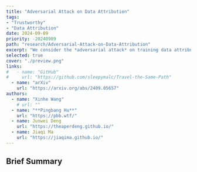 ```yaml
---
title: "Adversarial Attack on Data Attribution"
tags:
- "Trustworthy"
- "Data Attribution"
date: 2024-09-09
priority: -20240909
path: "research/Adversarial-Attack-on-Data-Attribution"
excerpt: "We consider the *adversarial attack* on training data attribution methods."
selected: true
cover: "./preview.png"
links:
#   - name: "GitHub"
#     url: "https://github.com/sleepymalc/Travel-the-Same-Path"
  - name: "arXiv"
    url: "https://arxiv.org/abs/2409.05657"
authors:
  - name: "Xinhe Wang"
    # url: ""
  - name: "**Pingbang Hu**"
    url: "https://pbb.wtf/"
  - name: Junwei Deng
    url: "https://theaperdeng.github.io/"
  - name: Jiaqi Ma
    url: "https://jiaqima.github.io/"
---
```


## Brief Summary
<!--
How can we attribute the behaviors of machine learning models to their training data? While the classic *influence function*[^1] sheds light on the impact of individual samples, it often fails to capture the more complex and pronounced collective influence of a set of samples. To tackle this challenge, we study the Most Influential Subset Selection (MISS) problem, which aims to identify a subset of training samples with the greatest collective influence. We conduct a comprehensive analysis of the prevailing approaches in MISS, elucidating their strengths and weaknesses. Our findings reveal that influence-based greedy heuristics, a dominant class of algorithms in MISS, can provably fail even in linear regression. We delineate the failure modes, including the errors of influence function and the non-additive structure of the collective influence. Conversely, we demonstrate that an adaptive version of these heuristics which applies them iteratively, can effectively capture the interactions among samples and thus partially address the issues. Experiments on real-world datasets corroborate these theoretical findings, and further demonstrate that the merit of adaptivity can extend to more complex scenarios such as classification tasks and non-linear neural networks. We conclude our analysis by highlighting the inherent trade-off between performance and computational efficiency, and providing a range of discussions.

[^1]: <https://arxiv.org/abs/1703.04730> -->
